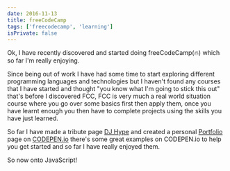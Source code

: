 ```yaml
---
date: 2016-11-13
title: freeCodeCamp
tags: ['freecodecamp', 'learning']
isPrivate: false
---
```


Ok, I have recently discovered and started doing freeCodeCamp(🔥)
which so far I'm really enjoying.

Since being out of work I have had some time to start exploring
different programming languages and technologies but I haven't found
any courses that I have started and thought "you know what I'm going
to stick this out" that's before I discovered FCC, FCC is very much a
real world situation course where you go over some basics first then
apply them, once you have learnt enough you then have to complete
projects using the skills you have just learned.

So far I have made a tribute page [DJ Hype] and created a personal [Portfolio]
page on [CODEPEN.io] there's some great examples on CODEPEN.io to help
you get started and so far I have really enjoyed them.

So now onto JavaScript!

<!-- Links -->

[dj hype]: https://codepen.io/spences10/full/NbqZob/
[portfolio]: https://codepen.io/spences10/full/NbGXoy/
[codepen.io]: https://codepen.io/spences10/
